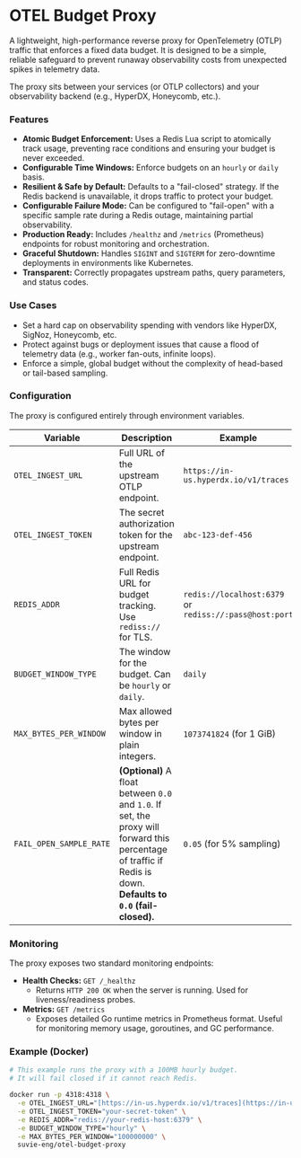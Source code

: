 # OTEL Budget Proxy

A lightweight, high-performance reverse proxy for OpenTelemetry (OTLP) traffic that enforces a fixed data budget. It is designed to be a simple, reliable safeguard to prevent runaway observability costs from unexpected spikes in telemetry data.

The proxy sits between your services (or OTLP collectors) and your observability backend (e.g., HyperDX, Honeycomb, etc.).

### Features

-   **Atomic Budget Enforcement:** Uses a Redis Lua script to atomically track usage, preventing race conditions and ensuring your budget is never exceeded.
-   **Configurable Time Windows:** Enforce budgets on an `hourly` or `daily` basis.
-   **Resilient & Safe by Default:** Defaults to a "fail-closed" strategy. If the Redis backend is unavailable, it drops traffic to protect your budget.
-   **Configurable Failure Mode:** Can be configured to "fail-open" with a specific sample rate during a Redis outage, maintaining partial observability.
-   **Production Ready:** Includes `/healthz` and `/metrics` (Prometheus) endpoints for robust monitoring and orchestration.
-   **Graceful Shutdown:** Handles `SIGINT` and `SIGTERM` for zero-downtime deployments in environments like Kubernetes.
-   **Transparent:** Correctly propagates upstream paths, query parameters, and status codes.

### Use Cases

-   Set a hard cap on observability spending with vendors like HyperDX, SigNoz, Honeycomb, etc.
-   Protect against bugs or deployment issues that cause a flood of telemetry data (e.g., worker fan-outs, infinite loops).
-   Enforce a simple, global budget without the complexity of head-based or tail-based sampling.

### Configuration

The proxy is configured entirely through environment variables.

| Variable                  | Description                                                                                             | Example                                             |
| ------------------------- | ------------------------------------------------------------------------------------------------------- | --------------------------------------------------- |
| `OTEL_INGEST_URL`         | Full URL of the upstream OTLP endpoint.                                                                 | `https://in-us.hyperdx.io/v1/traces`                |
| `OTEL_INGEST_TOKEN`       | The secret authorization token for the upstream endpoint.                                               | `abc-123-def-456`                                   |
| `REDIS_ADDR`              | Full Redis URL for budget tracking. Use `rediss://` for TLS.                                            | `redis://localhost:6379` or `rediss://:pass@host:port` |
| `BUDGET_WINDOW_TYPE`      | The window for the budget. Can be `hourly` or `daily`.                                                  | `daily`                                             |
| `MAX_BYTES_PER_WINDOW`    | Max allowed bytes per window in plain integers.                                                         | `1073741824` (for 1 GiB)                            |
| `FAIL_OPEN_SAMPLE_RATE`   | **(Optional)** A float between `0.0` and `1.0`. If set, the proxy will forward this percentage of traffic if Redis is down. **Defaults to `0.0` (fail-closed).** | `0.05` (for 5% sampling)                            |

### Monitoring

The proxy exposes two standard monitoring endpoints:

-   **Health Checks:** `GET /_healthz`
    -   Returns `HTTP 200 OK` when the server is running. Used for liveness/readiness probes.
-   **Metrics:** `GET /metrics`
    -   Exposes detailed Go runtime metrics in Prometheus format. Useful for monitoring memory usage, goroutines, and GC performance.

### Example (Docker)

```bash
# This example runs the proxy with a 100MB hourly budget.
# It will fail closed if it cannot reach Redis.

docker run -p 4318:4318 \
  -e OTEL_INGEST_URL="[https://in-us.hyperdx.io/v1/traces](https://in-us.hyperdx.io/v1/traces)" \
  -e OTEL_INGEST_TOKEN="your-secret-token" \
  -e REDIS_ADDR="redis://your-redis-host:6379" \
  -e BUDGET_WINDOW_TYPE="hourly" \
  -e MAX_BYTES_PER_WINDOW="100000000" \
  suvie-eng/otel-budget-proxy
